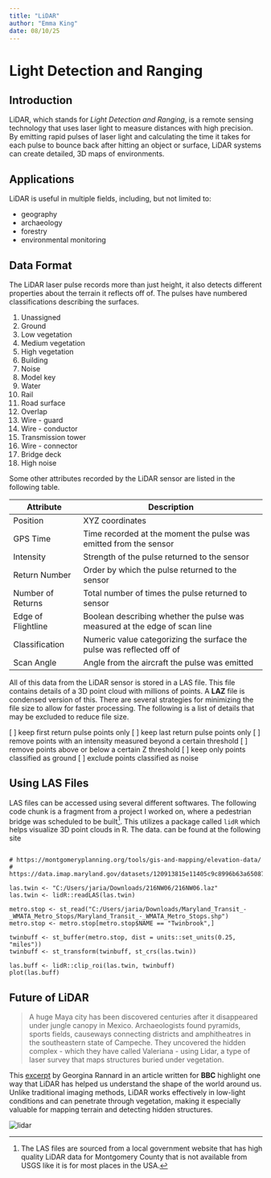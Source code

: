```yaml
---
title: "LiDAR"
author: "Emma King"
date: 08/10/25
---
```



# Light Detection and Ranging


## Introduction

LiDAR, which stands for *Light Detection and Ranging*, is a remote sensing technology that uses laser light to measure distances with high precision. By emitting rapid pulses of laser light and calculating the time it takes for each pulse to bounce back after hitting an object or surface, LiDAR systems can create detailed, 3D maps of environments. 


## Applications

LiDAR is useful in multiple fields, including, but not limited to:
- geography
- archaeology
- forestry
- environmental monitoring


## Data Format

The LiDAR laser pulse records more than just height, it also detects different properties about the terrain it reflects off of. The pulses have numbered classifications describing the surfaces.

1. Unassigned
2. Ground
3. Low vegetation
4. Medium vegetation
5. High vegetation
6. Building
7. Noise
8. Model key
9. Water
10. Rail
11. Road surface
12. Overlap
13. Wire - guard
14. Wire - conductor
15. Transmission tower
16. Wire - connector
17. Bridge deck
18. High noise

Some other attributes recorded by the LiDAR sensor are listed in the following table. 

| Attribute          | Description                                                                 |
|--------------------|-----------------------------------------------------------------------------|
| Position           | XYZ coordinates                                                             |
| GPS Time           | Time recorded at the moment the pulse was emitted from the sensor           |
| Intensity          | Strength of the pulse returned to the sensor                                |
| Return Number      | Order by which the pulse returned to the sensor                             |
| Number of Returns  | Total number of times the pulse returned to sensor                          |
| Edge of Flightline | Boolean describing whether the pulse was measured at the edge of scan line  |
| Classification     | Numeric value categorizing the surface the pulse was reflected off of       |
| Scan Angle         | Angle from the aircraft the pulse was emitted                               |

All of this data from the LiDAR sensor is stored in a LAS file. This file contains details of a 3D point cloud with millions of points. A **LAZ** file is condensed version of this. There are several strategies for minimizing the file size to allow for faster processing. The following is a list of details that may be excluded to reduce file size. 

[ ] keep first return pulse points only
[ ] keep last return pulse points only
[ ] remove points with an intensity measured beyond a certain threshold
[ ] remove points above or below a certain Z threshold
[ ] keep only points classified as ground
[ ] exclude points classified as noise


## Using LAS Files

LAS files can be accessed using several different softwares. The following code chunk is a fragment from a project I worked on, where a pedestrian bridge was scheduled to be built[^1]. This utilizes a package called `lidR` which helps visualize 3D point clouds in R. The data. can be found at the following site

```{r}

# https://montgomeryplanning.org/tools/gis-and-mapping/elevation-data/
# https://data.imap.maryland.gov/datasets/120913815e11405c9c8996b63a65087d_7/explore

las.twin <- "C:/Users/jaria/Downloads/216NW06/216NW06.laz"
las.twin <- lidR::readLAS(las.twin)

metro.stop <- st_read("C:/Users/jaria/Downloads/Maryland_Transit_-_WMATA_Metro_Stops/Maryland_Transit_-_WMATA_Metro_Stops.shp")
metro.stop <- metro.stop[metro.stop$NAME == "Twinbrook",]

twinbuff <- st_buffer(metro.stop, dist = units::set_units(0.25, "miles"))
twinbuff <- st_transform(twinbuff, st_crs(las.twin))

las.buff <- lidR::clip_roi(las.twin, twinbuff)
plot(las.buff)

```

[^1]: The LAS files are sourced from a local government website that has high quality LiDAR data for Montgomery County that is not available from USGS like it is for most places in the USA.


## Future of LiDAR

> A huge Maya city has been discovered centuries after it disappeared under jungle canopy in Mexico.
> Archaeologists found pyramids, sports fields, causeways connecting districts and amphitheatres in the southeastern state of Campeche.
> They uncovered the hidden complex - which they have called Valeriana - using Lidar, a type of laser survey that maps structures buried under vegetation.

This [excerpt](https://www.bbc.com/news/articles/crmznzkly3go) by Georgina Rannard in an article written for **BBC** highlight one way that LiDAR has helped us understand the shape of the world around us. 
Unlike traditional imaging methods, LiDAR works effectively in low-light conditions and can penetrate through vegetation, making it especially valuable for mapping terrain and detecting hidden structures. 


![lidar](https://www.energy.virginia.gov/geology/images/LiDAR_illustration.png)
